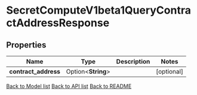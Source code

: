 # SecretComputeV1beta1QueryContractAddressResponse

## Properties

Name | Type | Description | Notes
------------ | ------------- | ------------- | -------------
**contract_address** | Option<**String**> |  | [optional]

[Back to Model list](../README.md#documentation-for-models) [Back to API list](../README.md#documentation-for-api-endpoints) [Back to README](../README.md)


